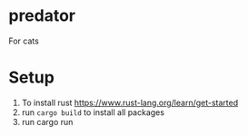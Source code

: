 # predator
For cats

# Setup
1. To install rust https://www.rust-lang.org/learn/get-started
2. run `cargo build` to install all packages
3. run cargo run
